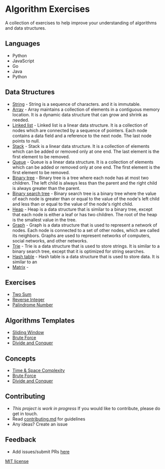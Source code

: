 # Algorithm Exercises
A collection of exercises to help improve your understanding of algorithms and data structures.

## Languages
*  Python
*  JavaScript
*  Go
*  Java
*  Python

## Data Structures
* [String](./doc/string.md) - String is a sequence of characters. and it is immutable.
* [Array](.doc/array.md) - Array maintains a collection of elements in a contiguous memory location. It is a dynamic data structure that can grow and shrink as needed.
* [Linked list](.doc/linked-list.md) - Linked list is a linear data structure. It is a collection of nodes which are connected by a sequence of pointers. Each node contains a data field and a reference to the next node. The last node points to null.
* [Stack](./doc/stack.md) - Stack is a linear data structure. It is a collection of elements which can be added or removed only at one end. The last element is the first element to be removed.
* [Queue](./doc/queue.md) - Queue is a linear data structure. It is a collection of elements which can be added or removed only at one end. The first element is the first element to be removed.
* [Binary tree](./doc/binary-tree.md) - Binary tree is a tree where each node has at most two children. The left child is always less than the parent and the right child is always greater than the parent.
* [Binary search tree](./doc/binary-search-tree.md) - Binary search tree is a binary tree where the value of each node is greater than or equal to the value of the node's left child and less than or equal to the value of the node's right child.
* [Heap](./doc/heap.md) - Heap is a data structure that is similar to a binary tree, except that each node is either a leaf or has two children. The root of the heap is the smallest value in the tree.
*  [Graph](./doc/graph.md) - Graph is a data structure that is used to represent a network of nodes. Each node is connected to a set of other nodes, which are called its neighbors. Graphs are used to represent networks of computers, social networks, and other networks.
* [Trie](./doc/trie.md) - Trie is a data structure that is used to store strings. It is similar to a binary search tree, except that it is optimized for string searches.
* [Hash table](./doc/hash-table.md) - Hash table is a data structure that is used to store data. It is similar to an 
* [Matrix](./doc/matrix.md) - 

## Exercises

* [Two Sum](./solution/two-sum/index.md)
* [Reverse Integer](./solution/reverse-integer/index.md)
* [Palindrome Number](./solution/palindrome-number/index.md)

## Algorithms Templates

* [Sliding Window](./doc/sliding-window.md)
* [Brute Force](./doc/brute-force.md)
* [Divide and Conquer](./doc/divide-and-conquer.md)
  
## Concepts

* [Time & Space Complexity](./doc/time-space-complexity.md)
* [Brute Force](./doc/brute-force.md)
* [Divide and Conquer](./doc/divide-and-conquer.md)
  
## Contributing

* _This project is work in progress_ If you would like to contribute, please do get in touch.
* Read [contributing.md](https://github.com/aellacredit/algo/tree/contributing.md) for guidelines
* Any ideas? Create an issue

## Feedback

* Add issues/submit PRs [here](https://github.com/aellacredit/algo/issues)

[MIT license](LICENSE.md)